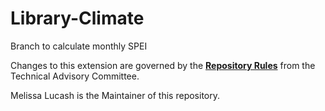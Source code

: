 # Library-Climate

Branch to calculate monthly SPEI 

Changes to this extension are governed by the [**Repository Rules**](https://sites.google.com/site/landismodel/developers) from the Technical Advisory Committee.

Melissa Lucash is the Maintainer of this repository.

